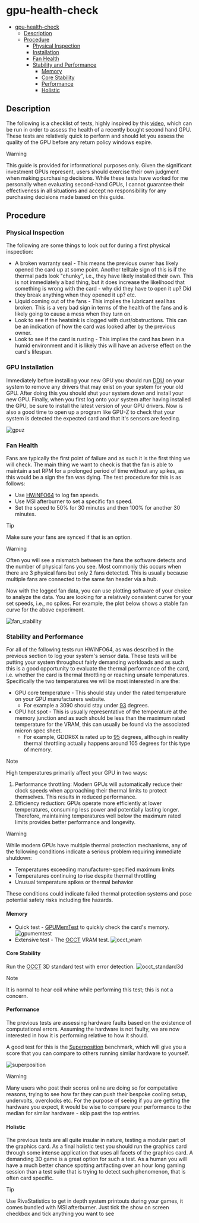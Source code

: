 # gpu-health-check

<!--toc:start-->
- [gpu-health-check](#gpu-health-check)
  - [Description](#description)
  - [Procedure](#procedure)
    - [Physical Inspection](#physical-inspection)
    - [Installation](#installation)
    - [Fan Health](#fan-health)
    - [Stability and Performance](#stability-and-performance)
      - [Memory](#memory)
      - [Core Stability](#core-stability)
      - [Performance](#performance)
      - [Holistic](#holistic)
<!--toc:end-->

## Description
The following is a checklist of tests, highly inspired by this [video](https://www.youtube.com/watch?v=oRMPp-8IGQw), which can be run in order to assess the health of a recently bought second hand GPU. These tests are relatively quick to perform and should let you assess the quality of the GPU before any return policy windows expire.

>[!WARNING]
> This guide is provided for informational purposes only. Given the significant investment GPUs represent, users should exercise their own judgment when making purchasing decisions. While these tests have worked for me personally when evaluating second-hand GPUs, I cannot guarantee their effectiveness in all situations and accept no responsibility for any purchasing decisions made based on this guide.

## Procedure
### Physical Inspection
The following are some things to look out for during a first physical inspection:
* A broken warranty seal - This means the previous owner has likely opened the card up at some point. Another telltale sign of this is if the thermal pads look "chunky", i.e., they have likely installed their own. This is not immediately a bad thing, but it does increase the likelihood that something is wrong with the card - why did they have to open it up? Did they break anything when they opened it up? etc.
* Liquid coming out of the fans - This implies the lubricant seal has broken. This is a very bad sign in terms of the health of the fans and is likely going to cause a mess when they turn on.
* Look to see if the heatsink is clogged with dust/obstructions. This can be an indication of how the card was looked after by the previous owner.
* Look to see if the card is rusting - This implies the card has been in a humid environment and it is likely this will have an adverse effect on the card's lifespan.

### GPU Installation
Immediately before installing your new GPU you should run [DDU](https://www.guru3d.com/download/display-driver-uninstaller-download/) on your system to remove any drivers that may exist on your system for your old GPU. After doing this you should shut your system down and install your new GPU. Finally, when you first log onto your system after having installed the GPU, be sure to install the latest version of your GPU drivers. Now is also a good time to open up a program like GPU-Z to check that your system is detected the expected card and that it's sensors are feeding.

![gpuz](docs/gpuz.PNG)


### Fan Health
Fans are typically the first point of failure and as such it is the first thing we will check. The main thing we want to check is that the fan is able to maintain a set RPM for a prolonged period of time without any spikes, as this would be a sign the fan was dying. The test procedure for this is as follows:
* Use [HWiNFO64](https://www.hwinfo.com/download/) to log fan speeds.
* Use MSI afterburner to set a specific fan speed.
* Set the speed to 50% for 30 minutes and then 100% for another 30 minutes.

>[!TIP]
> Make sure your fans are synced if that is an option. 

>[!WARNING]
> Often you will see a mismatch between the fans the software detects and the number of physical fans you see. Most commonly this occurs when there are 3 physical fans but only 2 fans detected. This is usually because multiple fans are connected to the same fan header via a hub.

Now with the logged fan data, you can use plotting software of your choice to analyze the data. You are looking for a relatively consistent curve for your set speeds, i.e., no spikes. For example, the plot below shows a stable fan curve for the above experiment. 

![fan_stability](docs/fan_stability.PNG)

### Stability and Performance 
For all of the following tests run HWiNFO64, as was described in the previous section to log your system's sensor data. These tests will be putting your system throughout fairly demanding workloads and as such this is a good opportunity to evaluate the thermal performance of the card, i.e. whether the card is thermal throttling or reaching unsafe temperatures. Specifically the two temperatures we will be most interested in are the:

* GPU core temperature - This should stay under the rated temperature on your GPU manufacturers website.
  * For example a 3090 should stay under [93](https://www.nvidia.com/en-gb/geforce/graphics-cards/30-series/rtx-3090-3090ti/) degrees.
* GPU hot spot - This is usually representative of the temperature at the memory junction and as such should be less than the maximum rated temperature for the VRAM, this can usually be found via the associated micron spec sheet.
  * For example, GDDR6X is rated up to [95](https://www.micron.com/products/memory/graphics-memory/gddr6x) degrees, although in reality thermal throttling actually happens around 105 degrees for this type of memory.

>[!NOTE]
> High temperatures primarily affect your GPU in two ways:
> 1. Performance throttling: Modern GPUs will automatically reduce their clock speeds when approaching their thermal limits to protect themselves. This results in reduced performance.
> 2. Efficiency reduction: GPUs operate more efficiently at lower temperatures, consuming less power and potentially lasting longer.
> Therefore, maintaining temperatures well below the maximum rated limits provides better performance and longevity.

>[!WARNING]
> While modern GPUs have multiple thermal protection mechanisms, any of the following conditions indicate a serious problem requiring immediate shutdown:
>
> * Temperatures exceeding manufacturer-specified maximum limits
> * Temperatures continuing to rise despite thermal throttling
> * Unusual temperature spikes or thermal behavior
> 
>These conditions could indicate failed thermal protection systems and pose potential safety risks including fire hazards.

#### Memory
* Quick test - [GPUMemTest](https://www.programming4beginners.com/gpumemtest) to quickly check the card's memory. ![gpumemtest](docs/gpumemtest.PNG)
* Extensive test - The [OCCT](https://www.ocbase.com/) VRAM test. ![occt_vram](docs/occt_vram.PNG)

#### Core Stability
Run the [OCCT](https://www.ocbase.com/) 3D standard test with error detection.
![occt_standard3d](docs/occt_standard3d.PNG)

>[!NOTE] 
> It is normal to hear coil whine while performing this test; this is not a concern.

#### Performance
The previous tests are assessing hardware faults based on the existence of computational errors. Assuming the hardware is not faulty, we are now interested in how it is performing relative to how it should.

A good test for this is the [Superposition](https://benchmark.unigine.com/superposition) benchmark, which will give you a score that you can compare to others running similar hardware to yourself.

![superposition](docs/superposition.PNG)

>[!warning]
> Many users who post their scores online are doing so for competative reasons, trying to see how far they can push their bespoke cooling setup, undervolts, overclocks etc. For the purpose of seeing if you are getting the hardware you expect, it would be wise to compare your performance to the median for similar hardware - skip past the top entries.

#### Holistic 
The previous tests are all quite insular in nature, testing a modular part of the graphics card. As a final holistic test you should run the graphics card through some intense application that uses all facets of the graphics card. A demanding 3D game is a great option for such a test. As a human you will have a much better chance spotting artifacting over an hour long gaming session than a test suite that is trying to detect such phenomenon, that is often card specific.  
 

>[!TIP]
> Use RivaStatistics to get in depth system printouts during your games, it comes bundled with MSI afterburner. Just tick the show on screen checkbox and tick anything you want to see
